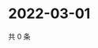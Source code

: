 # 2022-03-01

共 0 条

<!-- BEGIN WEIBO -->
<!-- 最后更新时间 Tue Mar 01 2022 07:00:55 GMT+0800 (China Standard Time) -->

<!-- END WEIBO -->
